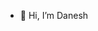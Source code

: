 - 👋 Hi, I’m Danesh

<!---
clarodanesh/clarodanesh is a ✨ special ✨ repository because its `README.md` (this file) appears on your GitHub profile.
You can click the Preview link to take a look at your changes.
--->
